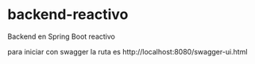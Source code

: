 # backend-reactivo
Backend en Spring Boot reactivo

para iniciar con swagger la ruta es http://localhost:8080/swagger-ui.html


